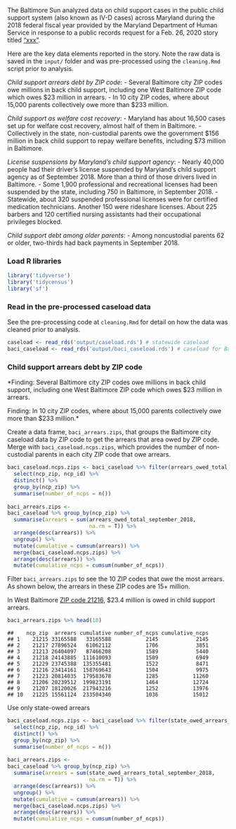 The Baltimore Sun analyzed data on child support cases in the public
child support system (also known as IV-D cases) across Maryland during
the 2018 federal fiscal year provided by the Maryland Department of
Human Service in response to a public records request for a Feb. 26,
2020 story titled [“xxx”](xxx).

Here are the key data elements reported in the story. Note the raw data
is saved in the `input/` folder and was pre-processed using the
`cleaning.Rmd` script prior to analysis.

*Child support arrears debt by ZIP code*: - Several Baltimore city ZIP
codes owe millions in back child support, including one West Baltimore
ZIP code which owes $23 million in arrears. - In 10 city ZIP codes,
where about 15,000 parents collectively owe more than $233 million.

*Child support as welfare cost recovery*: - Maryland has about 16,500
cases set up for welfare cost recovery, almost half of them in
Baltimore. - Collectively in the state, non-custodial parents owe the
government $156 million in back child support to repay welfare benefits,
including $73 million in Baltimore.

*License suspensions by Maryland’s child support agency*: - Nearly
40,000 people had their driver’s license suspended by Maryland’s child
support agency as of September 2018. More than a third of those drivers
lived in Baltimore. - Some 1,900 professional and recreational licenses
had been suspended by the state, including 750 in Baltimore, in
September 2018. - Statewide, about 320 suspended professional licenses
were for certified medication technicians. Another 150 were rideshare
licenses. About 225 barbers and 120 certified nursing assistants had
their occupational privileges blocked.

*Child support debt among older parents*: - Among noncustodial parents
62 or older, two-thirds had back payments in September 2018.

### Load R libraries

``` r
library('tidyverse')
library('tidycensus')
library('sf')
```

### Read in the pre-processed caseload data

See the pre-processing code at `cleaning.Rmd` for detail on how the data
was cleaned prior to analysis.

``` r
caseload <- read_rds('output/caseload.rds') # statewide caseload
baci_caseload <- read_rds('output/baci_caseload.rds') # caseload for Baltimore city
```

### Child support arrears debt by ZIP code

\*Finding: Several Baltimore city ZIP codes owe millions in back child
support, including one West Baltimore ZIP code which owes $23 million in
arrears.

Finding: In 10 city ZIP codes, where about 15,000 parents collectively
owe more than $233 million.\*

Create a data frame, `baci_arrears.zips`, that groups the Baltimore city
caseload data by ZIP code to get the arrears that area owed by ZIP code.
Merge with `baci_caseload.ncps.zips`, which provides the number of
non-custodial parents in each city ZIP code that owe arrears.

``` r
baci_caseload.ncps.zips <- baci_caseload %>% filter(arrears_owed_total_september_2018 > 0) %>%
  select(ncp_zip, ncp_id) %>% 
  distinct() %>% 
  group_by(ncp_zip) %>%
  summarise(number_of_ncps = n()) 
  
baci_arrears.zips <- 
baci_caseload %>% group_by(ncp_zip) %>% 
  summarise(arrears = sum(arrears_owed_total_september_2018, 
                          na.rm = T)) %>% 
  arrange(desc(arrears)) %>% 
  ungroup() %>%
  mutate(cumulative = cumsum(arrears)) %>% 
  merge(baci_caseload.ncps.zips) %>%
  arrange(desc(arrears)) %>% 
  mutate(cumulative_ncps = cumsum(number_of_ncps))
```

Filter `baci_arrears.zips` to see the 10 ZIP codes that owe the most
arrears. As shown below, the arrears in these ZIP codes are 15+ million.

In West Baltimore [ZIP code
21216](https://www.google.com/maps/place/Baltimore,+MD+21216/@39.3108441,-76.6951786,14z/data=!3m1!4b1!4m5!3m4!1s0x89c81b6c23e6c4a9:0x777eeef9b68e99da!8m2!3d39.3096984!4d-76.6701475),
$23.4 million is owed in child support arrears.

``` r
baci_arrears.zips %>% head(10)
```

    ##    ncp_zip  arrears cumulative number_of_ncps cumulative_ncps
    ## 1    21215 33165588   33165588           2145            2145
    ## 2    21217 27896524   61062112           1706            3851
    ## 3    21213 26404097   87466208           1589            5440
    ## 4    21218 24143885  111610093           1509            6949
    ## 5    21229 23745388  135355481           1522            8471
    ## 6    21216 23414161  158769643           1504            9975
    ## 7    21223 20814035  179583678           1285           11260
    ## 8    21206 20239512  199823191           1464           12724
    ## 9    21207 18120026  217943216           1252           13976
    ## 10   21225 15561124  233504340           1036           15012

Use only state-owed arrears

``` r
baci_caseload.ncps.zips <- baci_caseload %>% filter(state_owed_arrears_total_september_2018 > 0) %>%
  select(ncp_zip, ncp_id) %>% 
  distinct() %>% 
  group_by(ncp_zip) %>%
  summarise(number_of_ncps = n()) 
  
baci_arrears.zips <- 
baci_caseload %>% group_by(ncp_zip) %>% 
  summarise(arrears = sum(state_owed_arrears_total_september_2018, 
                          na.rm = T)) %>% 
  arrange(desc(arrears)) %>% 
  ungroup() %>%
  mutate(cumulative = cumsum(arrears)) %>% 
  merge(baci_caseload.ncps.zips) %>%
  arrange(desc(arrears)) %>% 
  mutate(cumulative_ncps = cumsum(number_of_ncps))
```

<!-- ### Get poverty data by zip code -->
<!-- ```{r poverty} -->
<!-- v18.s <- load_variables(2018, "acs5/subject", cache = TRUE) -->
<!-- pov <- get_acs(geography = "zcta",  -->
<!--                  variables = c(poverty.rate = "S1701_C03_001"), -->
<!--                  year = 2018, -->
<!--                  output = 'wide') -->
<!-- ``` -->
<!-- ### Merge poverty, prison and arrears data -->
<!-- ```{r merge_map} -->
<!-- pov.merged <- merge(baci_arrears.zips,  -->
<!--                     pov,  -->
<!--                     by.x = 'ncp_zip', -->
<!--                     by.y = 'GEOID', -->
<!--                     all.x = T) -->
<!-- pov.prison.merged <- merge(pov.merged, -->
<!--                            md_prison, -->
<!--                            by.x = 'ncp_zip', -->
<!--                            by.y = 'zipcode_tabulation_areas', -->
<!--                            all.x = T) %>%  -->
<!--   mutate(arrears = arrears/1000000) -->
<!-- pov.prison.merged %>% filter(!is.na(poverty.rateE)) %>% write_csv('output/zipcodes_data_STATE.csv') -->
<!-- ``` -->
<!-- ### Check age of NCPs with arrears -->
<!-- ```{r} -->
<!-- caseload %>% filter(ncp_age >= 62 & arrears_owed_total_september_2018 > 0) %>% nrow() -->
<!-- caseload %>% filter(ncp_age >= 62) %>% nrow() -->
<!-- summary(caseload$ncp_age) -->
<!-- ``` -->
